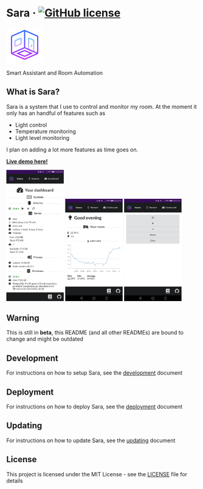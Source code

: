 #  Sara &middot; [![GitHub license](https://img.shields.io/badge/license-MIT-blue.svg)](LICENSE)
![](doc/assets/icon-96.png)

Smart Assistant and Room Automation

## What is Sara?
Sara is a system that I use to control and monitor my room. At the moment it only has an handful of features such as

* Light control
* Temperature monitoring
* Light level monitoring

I plan on adding a lot more features as time goes on.

**[Live demo here!](https://streamable.com/bs8f8)**

<img src="doc/assets/dashboard-m.jpg" width="30%"> <img src="doc/assets/home-m-1.png" width="30%"> <img src="doc/assets/remote-m.png" width="30%">

## Warning
This is still in **beta**, this README (and all other READMEs) are bound to change and might be outdated

## Development
For instructions on how to setup Sara, see the [development](doc/development.md) document

## Deployment
For instructions on how to deploy Sara, see the [deployment](doc/deployment.md) document

## Updating
For instructions on how to update Sara, see the [updating](doc/updating.md) document

## License

This project is licensed under the MIT License - see the [LICENSE](LICENSE) file for details
